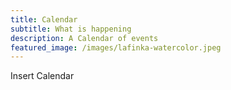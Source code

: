 ```yaml
---
title: Calendar
subtitle: What is happening
description: A Calendar of events
featured_image: /images/lafinka-watercolor.jpeg
---
```



Insert Calendar